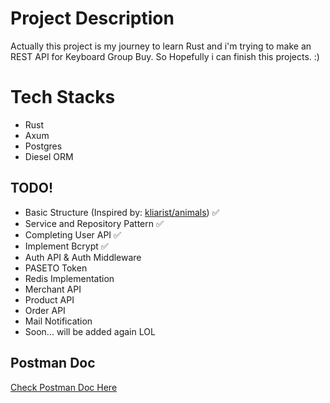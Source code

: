# Project Description

Actually this project is my journey to learn Rust and i'm trying to make an REST API for Keyboard Group Buy. So Hopefully i can finish this projects. :)


# Tech Stacks

- Rust
- Axum
- Postgres
- Diesel ORM

## TODO!

- Basic Structure (Inspired by: [kliarist/animals](https://github.com/kliarist/animals)) ✅
- Service and Repository Pattern ✅
- Completing User API ✅
- Implement Bcrypt ✅
- Auth API & Auth Middleware
- PASETO Token
- Redis Implementation
- Merchant API
- Product API
- Order API
- Mail Notification
- Soon... will be added again LOL

## Postman Doc
[Check Postman Doc Here](https://documenter.getpostman.com/view/26226009/2s9YkjB3cq)